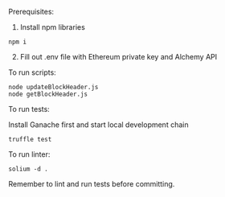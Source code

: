 Prerequisites:

1. Install npm libraries
```
npm i
```
2. Fill out .env file with Ethereum private key and Alchemy API

To run scripts:
```
node updateBlockHeader.js
node getBlockHeader.js
```

To run tests:

Install Ganache first and start local development chain

```
truffle test
```

To run linter:

```
solium -d .
```

Remember to lint and run tests before committing.
